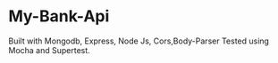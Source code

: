 # My-Bank-Api
Built with Mongodb, Express, Node Js, Cors,Body-Parser
Tested using Mocha and Supertest.
